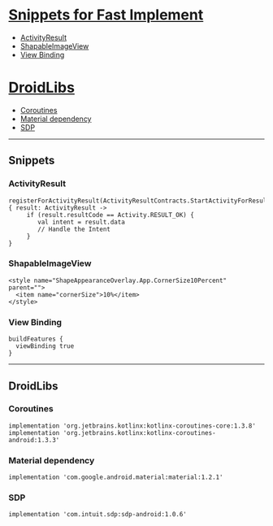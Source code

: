 # [Snippets for Fast Implement](#snippets)
- [ActivityResult](#activityresult)
- [ShapableImageView](#shapableimageview)
- [View Binding](#view-binding)


# [DroidLibs](#droidlibs)
- [Coroutines](#coroutines)
- [Material dependency](#material-dependency)
- [SDP](#sdp)

---------
## Snippets
### ActivityResult
```
registerForActivityResult(ActivityResultContracts.StartActivityForResult()) { result: ActivityResult ->
     if (result.resultCode == Activity.RESULT_OK) {
        val intent = result.data
        // Handle the Intent
     }
}
```

### ShapableImageView
```
<style name="ShapeAppearanceOverlay.App.CornerSize10Percent" parent="">
  <item name="cornerSize">10%</item>
</style>
```

### View Binding
```
buildFeatures {
  viewBinding true
}
```

---------
## DroidLibs

### Coroutines
```
implementation 'org.jetbrains.kotlinx:kotlinx-coroutines-core:1.3.8'
implementation 'org.jetbrains.kotlinx:kotlinx-coroutines-android:1.3.3'
```

### Material dependency
```
implementation 'com.google.android.material:material:1.2.1'
```

### SDP
```
implementation 'com.intuit.sdp:sdp-android:1.0.6'
```


